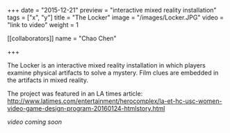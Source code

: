 +++
date = "2015-12-21"
preview = "interactive mixed reality installation"
tags = ["x", "y"]
title = "The Locker"
image = "/images/Locker.JPG"
video = "link to video"
weight = 1

[[collaborators]]
name = "Chao Chen"

+++

The Locker is an interactive mixed reality installation in which players examine physical artifacts to solve a mystery. Film clues are embedded in the artifacts in mixed reality.

The project was featured in an LA times article: 
http://www.latimes.com/entertainment/herocomplex/la-et-hc-usc-women-video-game-design-program-20160124-htmlstory.html

*video coming soon*



